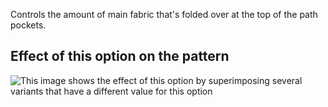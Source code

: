 Controls the amount of main fabric that's folded over at the top of the path pockets.

## Effect of this option on the pattern

![This image shows the effect of this option by superimposing several variants that have a different value for this option](jaeger\_pocketfoldover\_sample.svg "Effect of this option on the pattern")
